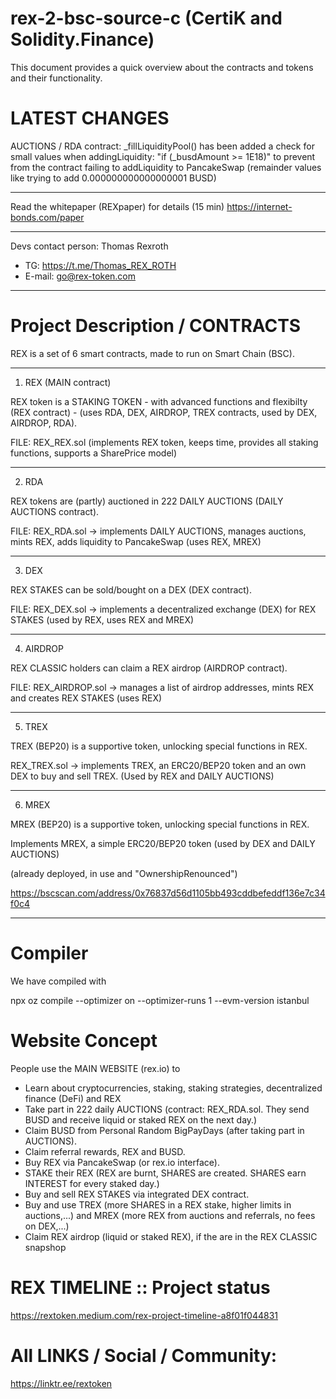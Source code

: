 # rex-2-bsc-source-c (CertiK and Solidity.Finance)

This document provides a quick overview about the contracts and tokens and their functionality.

# LATEST CHANGES 
AUCTIONS / RDA contract:
_fillLiquidityPool() has been added a check for small values when addingLiquidity: "if (_busdAmount >= 1E18)"
to prevent from the contract failing to addLiquidity to PancakeSwap (remainder values like trying to add 0.000000000000000001 BUSD)

****

Read the whitepaper (REXpaper) for details (15 min)
https://internet-bonds.com/paper

****

Devs contact person: Thomas Rexroth
+ TG: https://t.me/Thomas_REX_ROTH
+ E-mail: go@rex-token.com

****

# Project Description / CONTRACTS
REX is a set of 6 smart contracts, made to run on Smart Chain (BSC).

****

1. REX (MAIN contract)

REX token is a STAKING TOKEN - with advanced functions and flexibilty (REX contract) - (uses RDA, DEX, AIRDROP, TREX contracts, used by DEX, AIRDROP, RDA).

FILE: REX_REX.sol (implements REX token, keeps time, provides all staking functions, supports a SharePrice model)

****

2. RDA

REX tokens are (partly) auctioned in 222 DAILY AUCTIONS (DAILY AUCTIONS contract).

FILE: REX_RDA.sol -> implements DAILY AUCTIONS, manages auctions, mints REX, adds liquidity to PancakeSwap (uses REX, MREX)

****

3. DEX

REX STAKES can be sold/bought on a DEX (DEX contract).

FILE: REX_DEX.sol -> implements a decentralized exchange (DEX) for REX STAKES (used by REX, uses REX and MREX)

****

4. AIRDROP

REX CLASSIC holders can claim a REX airdrop (AIRDROP contract).

FILE: REX_AIRDROP.sol -> manages a list of airdrop addresses, mints REX and creates REX STAKES (uses REX)

****

5. TREX

TREX (BEP20) is a supportive token, unlocking special functions in REX.

REX_TREX.sol -> implements TREX, an ERC20/BEP20 token and an own DEX to buy and sell TREX. (Used by REX and DAILY AUCTIONS)

****

6. MREX

MREX (BEP20) is a supportive token, unlocking special functions in REX.

Implements MREX, a simple ERC20/BEP20 token (used by DEX and DAILY AUCTIONS)

(already deployed, in use and "OwnershipRenounced")

https://bscscan.com/address/0x76837d56d1105bb493cddbefeddf136e7c34f0c4

****


# Compiler
We have compiled with

npx oz compile --optimizer on --optimizer-runs 1 --evm-version istanbul


# Website Concept
People use the MAIN WEBSITE (rex.io) to
* Learn about cryptocurrencies, staking, staking strategies, decentralized finance (DeFi) and REX
* Take part in 222 daily AUCTIONS (contract: REX_RDA.sol. They send BUSD and receive liquid or staked REX on the next day.)
* Claim BUSD from Personal Random BigPayDays (after taking part in AUCTIONS).
* Claim referral rewards, REX and BUSD.
* Buy REX via PancakeSwap (or rex.io interface).
* STAKE their REX (REX are burnt, SHARES are created. SHARES earn INTEREST for every staked day.)
* Buy and sell REX STAKES via integrated DEX contract.
* Buy and use TREX (more SHARES in a REX stake, higher limits in auctions,...) and MREX (more REX from auctions and referrals, no fees on DEX,...)
* Claim REX airdrop (liquid or staked REX), if the are in the REX CLASSIC snapshop


# REX TIMELINE :: Project status
https://rextoken.medium.com/rex-project-timeline-a8f01f044831


# All LINKS / Social / Community:
https://linktr.ee/rextoken

